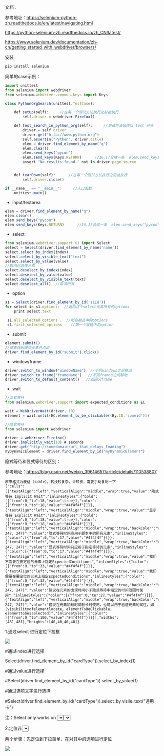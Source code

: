 文档：



参考地址：https://selenium-python-zh.readthedocs.io/en/latest/navigating.html

https://python-selenium-zh.readthedocs.io/zh_CN/latest/

https://www.selenium.dev/documentation/zh-cn/getting_started_with_webdriver/browsers/



安装

```javascript
pip install selenium

```



简单的case示例：

```javascript
import unittest
from selenium import webdriver
from selenium.webdriver.common.keys import Keys

class PythonOrgSearch(unittest.TestCase):

    def setUp(self):     //在每一个测试方法执行之前被执行
        self.driver = webdriver.Firefox()

    def test_search_in_python_org(self):     //测试方法始终以 test`开头
        driver = self.driver
        driver.get("http://www.python.org")
        self.assertIn("Python", driver.title)
        elem = driver.find_element_by_name("q")
        elem.clear()
        elem.send_keys("pycon")
        elem.send_keys(Keys.RETURN)      //16.17合成一条  elem.send_keys("pycon", Keys.RETURN)
        assert "No results found." not in driver.page_source


    def tearDown(self):      //在每一个测试方法执行之后被执行
        self.driver.close()

if __name__ == "__main__":     //入口函数
    unittest.main()

```





- input/textarea

```javascript
elem = driver.find_element_by_name("q")
elem.clear()
elem.send_keys("pycon")
elem.send_keys(Keys.RETURN)      //16.17合成一条  elem.send_keys("pycon", Keys.RETURN)

```



- select

```javascript
from selenium.webdriver.support.ui import Select
select = Select(driver.find_element_by_name('name'))
select.select_by_index(index)
select.select_by_visible_text("text")
select.select_by_value(value)
//取消已选择元素
select.deselect_by_index(index)
select.deselect_by_value(value)
select.deselect_by_visible_text(text)
select.deselect_all()  //取消所有

```



- option

```javascript
s1 = Select(driver.find_element_by_id('s1Id'))
for select in s1.options:  //返回这个select元素所有的options
	print select.text
 
 s1.all_selected_options .  //所有被选中的options
 s1.first_selected_options .  //第一个被选中的option

```



- submit

```javascript
element.submit()
//或者找到提交元素并点击
driver.find_element_by_id("submit").click()

```



- window/frame

```javascript
driver.switch_to_window("windowName")  //不同windows之间移动
driver.switch_to_frame("frameName")   //不同frames之间移动
driver.switch_to_default_content()   //返回父frame

```



- wait

```javascript
//显式等待
from selenium.webdriver.support import expected_conditions as EC

wait = WebDriverWait(driver, 10)
element = wait.until(EC.element_to_be_clickable((By.ID,'someid')))

//隐式等待
from selenium import webdriver

driver = webdriver.Firefox()
driver.implicitly_wait(10) # seconds
driver.get("http://somedomain/url_that_delays_loading")
myDynamicElement = driver.find_element_by_id("myDynamicElement")

```



隐式等待和显式等待的区别：

参考地址：https://blog.csdn.net/weixin_39614657/article/details/110538807

```
原来格式为表格（table），转换较复杂，未转换，需要手动复制一下
{"cells":[{"textAlign":"left","verticalAlign":"middle","wrap":true,"value":"隐式等待 Implicit Wait","inlineStyles":{"bold":[{"from":0,"to":18,"value":true}],"color":[{"from":0,"to":18,"value":"#4f4f4f"}]}},{"textAlign":"left","verticalAlign":"middle","wrap":true,"value":"显示等待 Explicit Wait","inlineStyles":{"bold":[{"from":0,"to":18,"value":true}],"color":[{"from":0,"to":18,"value":"#4f4f4f"}]}},{"textAlign":"left","verticalAlign":"middle","wrap":true,"backColor":"rgb(247, 247, 247)","value":"隐式等待时间应用于脚本中的所有元素","inlineStyles":{"color":[{"from":0,"to":17,"value":"#4f4f4f"}]}},{"textAlign":"left","verticalAlign":"middle","wrap":true,"backColor":"rgb(247, 247, 247)","value":"显式等待时间只应用于指定等待的元素","inlineStyles":{"color":[{"from":0,"to":17,"value":"#4f4f4f"}]}},{"textAlign":"left","verticalAlign":"middle","wrap":true,"value":"我们不需要在要定位的元素上指定ExpectedConditions","inlineStyles":{"color":[{"from":0,"to":33,"value":"#4f4f4f"}]}},{"textAlign":"left","verticalAlign":"middle","wrap":true,"value":"我们需要在要定位的元素上指定ExpectedConditions","inlineStyles":{"color":[{"from":0,"to":32,"value":"#4f4f4f"}]}},{"textAlign":"left","verticalAlign":"middle","wrap":true,"backColor":"rgb(247, 247, 247)","value":"建议在元素的出现时间小于隐式等待中指定的时间范围时使用","inlineStyles":{"color":[{"from":0,"to":27,"value":"#4f4f4f"}]}},{"textAlign":"left","verticalAlign":"middle","wrap":true,"backColor":"rgb(247, 247, 247)","value":"建议在元素加载时间较长时使用，也可以用于验证元素的属性，如(visibilityofelementlocate, elementToBeClickable, elementtobesselected)","inlineStyles":{"color":[{"from":0,"to":100,"value":"#4f4f4f"}]}}],"widths":[481,481],"heights":[40,40,40,40]}
```







1.通过select 进行定位下拉框

![](https://i.loli.net/2021/08/25/kx3VX4lgSRbFQm6.png)

#通过index进行选择

Select(driver.find_element_by_id("cardType")).select_by_index(1)

#通过value进行选择

#Select(driver.find_element_by_id("cardType")).select_by_value(1)

#通过选项文字进行选择

#Select(driver.find_element_by_id("cardType")).select_by_visile_text("通用卡")



注：Select only works on <select> elements（Select只对<select>标签的下拉菜单有效）



2.定位非<select>标签的下拉菜单

两个步骤：先定位到下拉菜单，在对其中的选项进行定位

![](https://i.loli.net/2021/08/25/MXIScEUZWGfRaDh.png)








